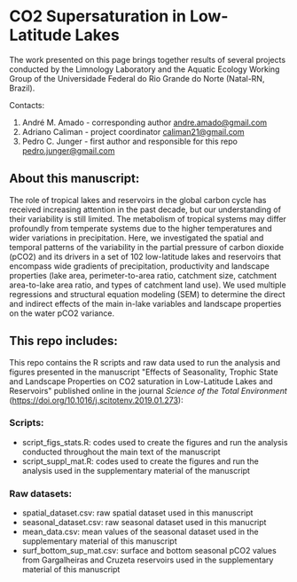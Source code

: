# CO2 Supersaturation in Low-Latitude Lakes
The work presented on this page brings together results of several projects conducted by the Limnology Laboratory and the Aquatic Ecology Working Group of the Universidade Federal do Rio Grande do Norte (Natal-RN, Brazil).

Contacts:
1) André M. Amado - corresponding author
andre.amado@gmail.com
2) Adriano Caliman - project coordinator
caliman21@gmail.com
3) Pedro C. Junger - first author and responsible for this repo
pedro.junger@gmail.com

## About this manuscript:
The role of tropical lakes and reservoirs in the global carbon cycle has received increasing attention in the past decade, but our understanding of their variability is still limited. The metabolism of tropical systems may differ profoundly from temperate systems due to the higher temperatures and wider variations in precipitation. Here, we investigated the spatial and temporal patterns of the variability in the partial pressure of carbon dioxide (pCO2) and its drivers in a set of 102 low-latitude lakes and reservoirs that encompass wide gradients of precipitation, productivity and landscape properties (lake area, perimeter-to-area ratio, catchment size, catchment area-to-lake area ratio, and types of catchment land use). We used multiple regressions and structural equation modeling (SEM) to determine the direct and indirect effects of the main in-lake variables and landscape properties on the water pCO2 variance.

## This repo includes:
This repo contains the R scripts and raw data used to run the analysis and figures presented in the manuscript "Effects of Seasonality, Trophic State and Landscape Properties on CO2 saturation in Low-Latitude Lakes and Reservoirs" published online in the journal *Science of the Total Environment* (https://doi.org/10.1016/j.scitotenv.2019.01.273):

### Scripts:
  * script_figs_stats.R: codes used to create the figures and run the analysis conducted throughout the main text of the manuscript
  * script_suppl_mat.R: codes used to create the figures and run the analysis used in the supplementary material of the manuscript

### Raw datasets:
  * spatial_dataset.csv: raw spatial dataset used in this manuscript
  * seasonal_dataset.csv: raw seasonal dataset used in this manucript
  * mean_data.csv: mean values of the seasonal dataset used in the supplementary material of this manuscript
  * surf_bottom_sup_mat.csv: surface and bottom seasonal pCO2 values from Gargalheiras and Cruzeta reservoirs used in the supplementary material of this manuscript
  
